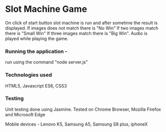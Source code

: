 # Slot Machine Game

On click of start button slot machine is run and after sometime the result is displayed.
If images does not match there is  "No Win"
If two images match there is "Small Win"
If three images match there is "Big Win".
Audio is played while playing the game.

### Running the application -
run using the command "node server.js"

### Technologies used
HTML5, Javascript ES6, CSS3

### Testing
Unit testing done using Jasmine.
Tested on Chrome Browser, Mozilla Firefox and Microsoft Edge

Mobile devices - Lenovo K5, Samsung A5, Samsung S8 plus, iphoneX
